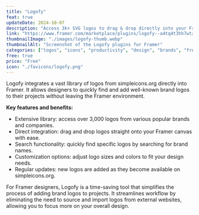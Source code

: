 ```yaml
---
title: "Logofy"
feat: true
updateDate: 2024-10-07
description: "Access 3k+ SVG logos to drag & drop directly into your Framer canva."
link: "https://www.framer.com/marketplace/plugins/logofy--a4tq4t3hh7wtzz2ciw283ho8p/?via=julesvcode"
thumbnailImage: "./images/logofy-thumb.webp"
thumbnailAlt: "Screenshot of the Logofy plugins for Framer"
categories: ["logos", "icons", "productivity", "design", "brands", "free"]
free: true
price: "Free"
icon: "./favicons/logofy.png"
---
```


Logofy integrates a vast library of logos from simpleicons.org directly into Framer. It allows designers to quickly find and add well-known brand logos to their projects without leaving the Framer environment.

<b>Key features and benefits:</b>

- Extensive library: access over 3,000 logos from various popular brands and companies.
- Direct integration: drag and drop logos straight onto your Framer canvas with ease.
- Search functionality: quickly find specific logos by searching for brand names.
- Customization options: adjust logo sizes and colors to fit your design needs.
- Regular updates: new logos are added as they become available on simpleicons.org.

For Framer designers, Logofy is a time-saving tool that simplifies the process of adding brand logos to projects.
It streamlines workflow by eliminating the need to source and import logos from external websites, allowing you to focus more on your overall design.
